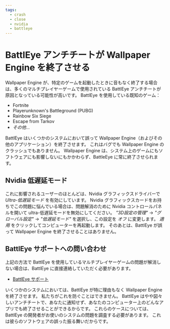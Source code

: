 ```yaml
---
tags:
  - crash
  - close
  - nvidia
  - battleye
---
```


# BattlEye アンチチートが Wallpaper Engine を終了させる
Wallpaper Engine が、特定のゲームを起動したときに音もなく終了する場合は、多くのマルチプレイヤーゲームで使用されている BattlEye アンチチートが原因となっている可能性が高いです。 BattlEye を使用している既知のゲーム：

* Fortnite
* Playerunknown's Battleground (PUBG)
* Rainbow Six Siege
* Escape from Tarkov
* *その他…*

BattlEye はいくつかのシステムにおいて誤って Wallpaper Engine（およびその他のアプリケーション）を終了させます。 これはバグでも Wallpaper Engine のクラッシュでもありません。 Wallpaper Engine は、システム上のゲームにもソフトウェアにも影響しないにもかかわらず、BattleEye に常に終了させられます。

## Nvidia 低遅延モード
これに影響されるユーザーのほとんどは、Nvidia グラフィックスドライバーで *Ultra-低遅延モード* を有効にしています。 Nvidia グラフィックスカードをお持ちでこの問題に悩んでいる場合は、問題解消のために Nvidia コントロールパネルを開いて ultra-低遅延モードを無効にしてください。 *"3D設定の管理"* -> *"グローバル設定"* -> *"低遅延モード"* を選択し、この設定を *オフ* に変更します。 *適用* をクリックしてコンピューターを再起動します。 そのあとは、BattlEye が誤って Wallpaper Engine を終了させることはありません。

## BattlEye サポートへの問い合わせ
上記の方法で BattlEye を使用しているマルチプレイヤーゲームの問題が解消しない場合は、BattlEye に直接連絡していただく必要があります。

* [BattlEye サポート](https://www.battleye.com/contact/)

いくつかのシステムにおいては、BattlEye が特に理由もなく Wallpaper Engine を終了させます。 私たちがこれを防ぐことはできません。 BattlEye はやや図々しいアンチチートで、あなたに通知せず、あなたのコンピューター上のどんなアプリでも終了させることができるからです。 これらのケースについては、BattlEye の開発者がお使いのシステムの問題を調査する必要があります。 これは彼らのソフトウェアの誤った振る舞いだからです。